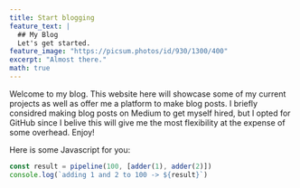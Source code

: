 ```yaml
---
title: Start blogging
feature_text: |
  ## My Blog
  Let's get started.
feature_image: "https://picsum.photos/id/930/1300/400"
excerpt: "Almost there."
math: true
---
```


Welcome to my blog. This website here will showcase some of my current projects as well as offer me a platform to make blog posts. I briefly considred making blog posts on Medium to get myself hired, but I opted for GitHub since I belive this will give me the most flexibility at the expense of some overhead. Enjoy!

Here is some Javascript for you:

~~~ javascript
const result = pipeline(100, [adder(1), adder(2)])
console.log(`adding 1 and 2 to 100 -> ${result}`)
~~~
